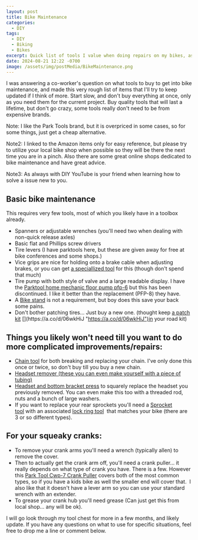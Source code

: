 ```yaml
---
layout: post
title: Bike Maintenance
categories:
  - DIY
tags:
  - DIY
  - Biking
  - Bikes
excerpt: Quick list of tools I value when doing repairs on my bikes, as well as some advice.
date: 2024-08-21 12:22 -0700
image: /assets/img/postMedia/BikeMaintenance.png
---
```

I was answering a co-worker's question on what tools to buy to get into bike maintenance, and made this very rough list of items that I'll try to keep updated if I think of more.  Start slow, and don't buy everything at once, only as you need them for the current project. Buy quality tools that will last a lifetime, but don't go crazy, some tools really don't need to be from expensive brands.

Note: I like the Park Tools brand, but it is overpriced in some cases, so for some things, just get a cheap alternative.

Note2: I linked to the Amazon items only for easy reference, but please try to utilize your local bike shop when possible so they will be there the next time you are in a pinch. Also there are some great online shops dedicated to bike maintenance and have great advice.  

Note3: As always with DIY YouTube is your friend when learning how to solve a issue new to you.

## Basic bike maintenance

This requires very few tools, most of which you likely have in a toolbox already.

- Spanners or adjustable wrenches (you'll need two when dealing with non-quick release axles)
- Basic flat and Phillips screw drivers
- Tire levers (I have parktools here, but these are given away for free at bike conferences and some shops.)
- Vice grips are nice for holding onto a brake cable when adjusting brakes, or you can get [a speciallized tool](https://a.co/d/fNIsNdU "https://a.co/d/fNIsNdU") for this (though don't spend that much)
- Tire pump with both style of valve and a large readable display. I have the [Parktool home mechanic floor pump pfp-6](https://www.parktool.com/en-us/product/home-mechanic-floor-pump-pfp-6 "https://www.parktool.com/en-us/product/home-mechanic-floor-pump-pfp-6") but this has been discontinued. I like it better than the replacement (PFP-8) they have.
- A [Bike stand](https://a.co/d/1JPlSBl "https://a.co/d/1JPlSBl") is not a requirement, but boy does this save your back some pains.
- Don't bother patching tires... Just buy a new one. (thought keep [a patch kit](https://a.co/d/06wkHiJ "https://a.co/d/06wkHiJ") [](https://a.co/d/06wkHiJ "https://a.co/d/06wkHiJ")in your road kit)

## Things you likely won't need till you want to do more complicated improvements/repairs:

- [Chain tool](https://a.co/d/7nj72tr "https://a.co/d/7nj72tr") for both breaking and replacing your chain. I've only done this once or twice, so don't buy till you buy a new chain.
- [Headset remover (these you can even make yourself with a piece of tubing)](https://a.co/d/2QZXHRQ "https://a.co/d/2QZXHRQ")
- [Headset and bottom bracket press](https://a.co/d/7LXJa2L "https://a.co/d/7LXJa2L") to squarely replace the headset you previously removed. You can even make this too with a threaded rod, nuts and a bunch of large washers.
- If you want to replace your rear sprockets you'll need a [Sprocket tool](https://a.co/d/bndt98n "https://a.co/d/bndt98n") with an associated [lock ring tool](https://a.co/d/7mKyj5h "https://a.co/d/7mKyj5h")  that matches your bike (there are 3 or so different types).
## For your squeaky cranks:

- To remove your crank arms you'll need a wrench (typically allen) to remove the cover.
- Then to actually get the crank arm off, you'll need a crank puller... it really depends on what type of crank you have. There is a few. However this [Park Tool Cwp-7 Crank Puller](https://a.co/d/7un0qtn) covers both of the most common types, so if you have a kids bike as well the smaller end will cover that.  I also like that it doesn't have a lever arm so you can use your standard wrench with an extender.    
- To grease your crank hub you'll need grease (Can just get this from local shop... any will be ok).

I will go look through my tool chest for more in a few months, and likely update.  If you have any questions on what to use for specific situations, feel free to drop me a line or comment below.